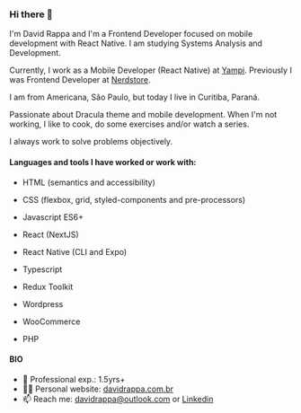 ###  Hi there 👋

I'm David Rappa and I'm a Frontend Developer focused on mobile development with React Native. I am studying Systems Analysis and Development. 

Currently, I work as a Mobile Developer (React Native) at [Yampi](https://www.yampi.com.br/). Previously I was Frontend Developer at [Nerdstore](https://nerdstore.com.br).

I am from Americana, São Paulo, but today I live in Curitiba, Paraná.

Passionate about Dracula theme and mobile development. When I'm not working, I like to cook, do some exercises and/or watch a series.

I always work to solve problems objectively.

#### Languages and tools I have worked or work with:

- HTML (semantics and accessibility)
- CSS (flexbox, grid, styled-components and pre-processors)
- Javascript ES6+

- React (NextJS)
- React Native (CLI and Expo)
- Typescript
- Redux Toolkit

- Wordpress
- WooCommerce
- PHP

#### BIO
- 👴 Professional exp.: 1.5yrs+
- 🧑‍🏭 Personal website: [davidrappa.com.br](https://davidrappa.com.br)
- 📫 Reach me: davidrappa@outlook.com or [Linkedin](https://www.linkedin.com/in/davidrappa1/)
